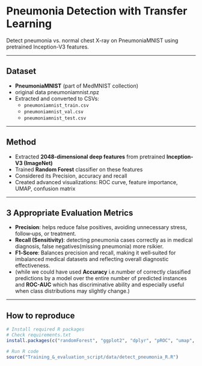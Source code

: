 
#  Pneumonia Detection with Transfer Learning

Detect pneumonia vs. normal chest X-ray on PneumoniaMNIST using pretrained Inception-V3 features.

---

##  Dataset
- **PneumoniaMNIST** (part of MedMNIST collection)
- original data pneumoniamnist.npz
- Extracted and converted to CSVs:  
  - `pneumoniamnist_train.csv`  
  - `pneumoniamnist_val.csv`  
  - `pneumoniamnist_test.csv`

---

##  Method
- Extracted **2048-dimensional deep features** from pretrained **Inception-V3 (ImageNet)**
- Trained **Random Forest** classifier on these features
- Considered its Precision, accuracy and recall
- Created advanced visualizations: ROC curve, feature importance, UMAP, confusion matrix

---

##  3 Appropriate Evaluation Metrics
- **Precision**: helps reduce false positives, avoiding unnecessary stress, follow‑ups, or treatment.
- **Recall (Sensitivity)**: detecting pneumonia cases correctly as in medical diagnosis, false negatives(missing pneumonia) more rsikier.
- **F1‑Score**: Balances precision and recall, making it well‑suited for imbalanced medical datasets and reflecting overall diagnostic effectiveness.
- (while we could have used **Accuracy** i.e.number of correctly classified predictions by a model over the entire number of predicted instances and **ROC-AUC** which has discriminative ability and especially useful when class distributions may slightly change.)

---

##  How to reproduce

```r
# Install required R packages
# Check requirements.txt 
install.packages(c("randomForest", "ggplot2", "dplyr", "pROC", "umap", "Rtsne", "reshape2", "gridExtra", "RColorBrewer"))

# Run R code
source("Training_&_evaluation_script/data/detect_pneumonia_R.R")
